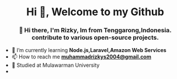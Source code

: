 <h1 align="center">Hi 👋, Welcome to my Github</h1>
<h3 align="center">🚀 Hi there, I'm Rizky, Im from Tenggarong,Indonesia. contribute to various open-source projects.</h3>


- 🧩 I’m currently learning **Node.js,Laravel,Amazon Web Services**
- 📫 How to reach me **muhammadrizkys2004@gmail.com**
- 🏫 Studied at Mulawarman University
- 
